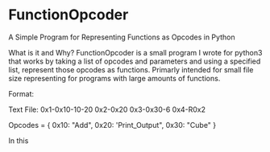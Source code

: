 # FunctionOpcoder
A Simple Program for Representing Functions as Opcodes in Python

What is it and Why?
FunctionOpcoder is a small program I wrote for python3 that works by taking a list of opcodes and parameters
and using a specified list, represent those opcodes as functions.
Primarly intended for small file size representing for programs with large amounts of functions.

Format:

Text File:
0x1-0x10-10-20
0x2-0x20
0x3-0x30-6
0x4-R0x2

Opcodes = {
  0x10: "Add",
  0x20: 'Print_Output",
  0x30: "Cube"
}

In this 




